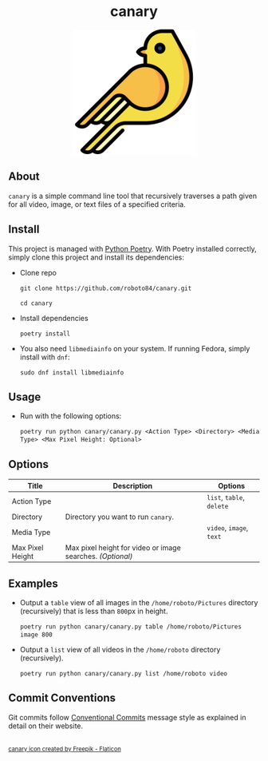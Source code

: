 <h1 align="center">canary</h1>

<div align="center">
	<img src="assets/canary.png" width="250" title="canary logo">
</div>

## About
`canary` is a simple command line tool that recursively traverses a path given for all video, image, or text files of a specified criteria.

## Install
This project is managed with [Python Poetry](https://github.com/python-poetry/poetry). With Poetry installed correctly, simply clone this project and install its dependencies:

- Clone repo
    ```
    git clone https://github.com/roboto84/canary.git
    ```
    ```
    cd canary
    ```
- Install dependencies
    ```
    poetry install
    ```
- You also need `libmediainfo` on your system. If running Fedora, simply install with `dnf`:
    ```
    sudo dnf install libmediainfo
    ```

## Usage
- Run with the following options:
    ```
    poetry run python canary/canary.py <Action Type> <Directory> <Media Type> <Max Pixel Height: Optional>
    ```

## Options
| Title | Description | Options
|-------|-------------|---------
| Action Type |  | `list`, `table`, `delete`
| Directory | Directory you want to run `canary`. |
| Media Type | |`video`, `image`, `text`
| Max Pixel Height | Max pixel height for video or image searches. *(Optional)* |

## Examples
- Output a `table` view of all images in the `/home/roboto/Pictures` directory (recursively) that is less than `800`px in height.
    ```
    poetry run python canary/canary.py table /home/roboto/Pictures image 800
    ```
- Output a `list` view of all videos in the `/home/roboto` directory (recursively).
    ```
    poetry run python canary/canary.py list /home/roboto video
    ```


## Commit Conventions
Git commits follow [Conventional Commits](https://www.conventionalcommits.org) message style as explained in detail on their website.

<br/>
<sup>
    <a href="https://www.flaticon.com/free-icons/bird" title="bird icons">
        canary icon created by Freepik - Flaticon
    </a>
</sup>
